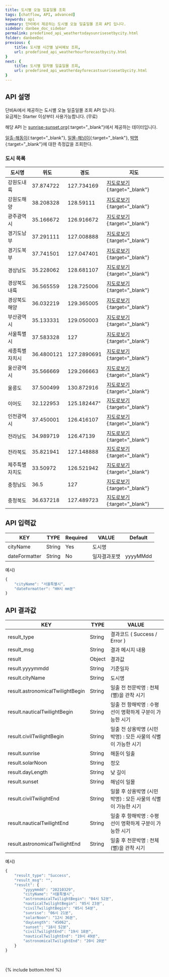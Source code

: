 ```yaml
---
title: 도시별 오늘 일출일몰 조회
tags: [chatflow, API, advanced]
keywords: api
summary: 단비에서 제공하는 도시별 오늘 일출일몰 조회 API 입니다.
sidebar: danbee_doc_sidebar
permalink: predefined_api_weathertodaysunrisesetbycity.html
folder: danbeeDoc
previous: {
    title: 도시별 시간별 날씨예보 조회,
    url: predefined_api_weatherhourforecastbycity.html
}
next: {
    title: 도시별 일자별 일출일몰 조회,
    url: predefined_api_weatherdayforecastsunrisesetbycity.html
}
---
```


## API 설명

단비Ai에서 제공하는 도시별 오늘 일출일몰 조회 API 입니다. <br>
요금제는 Starter 이상부터 사용가능합니다. (무료) <br>

해당 API 는 [sunrise-sunset.org](https://sunrise-sunset.org/api){:target="_blank"}에서 제공하는 데이터입니다.

[일출-해동이](https://ko.wikipedia.org/wiki/%ED%95%B4%EB%8F%8B%EC%9D%B4){:target="_blank"}, [일몰-해넘이](https://ko.wikipedia.org/wiki/%ED%95%B4%EB%84%98%EC%9D%B4){:target="_blank"}, [박명](https://ko.wikipedia.org/wiki/%EB%B0%95%EB%AA%85){:target="_blank"}에 대한 측정값을 조회한다.

### 도시 목록

| 도시명 | 위도 | 경도 | 지도 |
|--------|--------|--------|--------|
| 강원도내륙 | 37.874722 | 127.734169 | [지도로보기](https://www.google.co.kr/maps/@37.874722,127.734169,12z){:target="_blank"} |
| 강원도해양 | 38.208328 | 128.59111 | [지도로보기](https://www.google.co.kr/maps/@38.208328,128.59111,12z){:target="_blank"} |
| 광주광역시 | 35.166672 | 126.916672 | [지도로보기](https://www.google.co.kr/maps/@35.166672,126.916672,12z){:target="_blank"} |
| 경기도남부 | 37.291111 | 127.008888 | [지도로보기](https://www.google.co.kr/maps/@37.291111,127.008888,12z){:target="_blank"} |
| 경기도북부 | 37.741501 | 127.047401 | [지도로보기](https://www.google.co.kr/maps/@37.741501,127.047401,12z){:target="_blank"} |
| 경상남도 | 35.228062 | 128.681107 | [지도로보기](https://www.google.co.kr/maps/@35.228062,128.681107,12z){:target="_blank"} |
| 경상북도내륙 | 36.565559 | 128.725006 | [지도로보기](https://www.google.co.kr/maps/@36.565559,128.725006,12z){:target="_blank"} |
| 경상북도해양 | 36.032219 | 129.365005 | [지도로보기](https://www.google.co.kr/maps/@36.032219,129.365005,12z){:target="_blank"} |
| 부산광역시 | 35.133331 | 129.050003 | [지도로보기](https://www.google.co.kr/maps/@35.133331,129.050003,12z){:target="_blank"} |
| 서울특별시 | 37.583328 | 127 | [지도로보기](https://www.google.co.kr/maps/@37.583328,127,12z){:target="_blank"} |
| 세종특별자치시 | 36.4800121 | 127.2890691 | [지도로보기](https://www.google.co.kr/maps/@36.4800121,127.2890691,12z){:target="_blank"} |
| 울산광역시 | 35.566669 | 129.266663 | [지도로보기](https://www.google.co.kr/maps/@35.566669,129.266663,12z){:target="_blank"} |
| 울릉도 | 37.500499 | 130.872916 | [지도로보기](https://www.google.co.kr/maps/@37.500499,130.872916,12z){:target="_blank"} |
| 이어도 | 32.122953 | 125.182447" | [지도로보기](https://www.google.co.kr/maps/@32.122953,125.182447,12z){:target="_blank"} |
| 인천광역시 | 37.450001 | 126.416107 | [지도로보기](https://www.google.co.kr/maps/@37.450001,126.416107,12z){:target="_blank"} |
| 전라남도 | 34.989719 | 126.47139 | [지도로보기](https://www.google.co.kr/maps/@34.989719,126.47139,12z){:target="_blank"} |
| 전라북도 | 35.821941 | 127.148888 | [지도로보기](https://www.google.co.kr/maps/@35.821941,127.148888,12z){:target="_blank"} |
| 제주특별자치도 | 33.50972 | 126.521942 | [지도로보기](https://www.google.co.kr/maps/@33.50972,126.521942,10z){:target="_blank"} |
| 충청남도 | 36.5 | 127 | [지도로보기](https://www.google.co.kr/maps/@36.5,127,12z){:target="_blank"} |
| 충청북도 | 36.637218 | 127.489723 | [지도로보기](https://www.google.co.kr/maps/@36.637218,127.489723,12z){:target="_blank"} |


## API 입력값

| KEY | TYPE | Required | VALUE | Default |
|--------|--------|--------|--------|--------|
| cityName | String | Yes | 도시명 | |
| dateFormatter | String | No | 일자결과포맷 | yyyyMMdd |

예시)
```javascript
{
    "cityName": "서울특별시",
    "dateFormatter": "HH시 mm분"
}
```
## API 결과값

| KEY | TYPE | VALUE |
|--------|--------|--------|
| result_type | String | 결과코드 ( Success / Error ) |
| result_msg | String | 결과 메시지 내용 |
| result | Object | 결과값 |
| result.yyyymmdd | String | 기준일자 |
| result.cityName | String | 도시명 |
| result.astronomicalTwilightBegin | String | 일출 전 천문박명 : 천체(별)을 관착 시기 |
| result.nauticalTwilightBegin | String | 일출 전 항해박명 : 수평선이 명확하게 구분이 가능한 시기 |
| result.civilTwilightBegin | String | 일출 전 상용박명 (시민박명) : 모든 사물의 식별이 가능한 시기 |
| result.sunrise | String | 해돋이 일출 |
| result.solarNoon | String | 정오 |
| result.dayLength | String | 낮 길이 |
| result.sunset | String | 해넘이 일몰 |
| result.civilTwilightEnd | String | 일몰 후 상용박명 (시민박명) : 모든 사물의 식별이 가능한 시기 |
| result.nauticalTwilightEnd | String | 일출 후 항해박명 : 수평선이 명확하게 구분이 가능한 시기 |
| result.astronomicalTwilightEnd | String | 일출 후 천문박명 : 천체(별)을 관착 시기 |

예시)
```javascript
{
    "result_type": "Success",
    "result_msg": "",
    "result": {
        "yyyymmdd": "20210329",
        "cityName": "서울특별시",
        "astronomicalTwilightBegin": "04시 52분",
        "nauticalTwilightBegin": "05시 23분",
        "civilTwilightBegin": "05시 54분",
        "sunrise": "06시 21분",
        "solarNoon": "12시 36분",
        "dayLength": "45062",
        "sunset": "18시 52분",
        "civilTwilightEnd": "19시 18분",
        "nauticalTwilightEnd": "19시 49분",
        "astronomicalTwilightEnd": "20시 20분"
    }
}
```

<br />

{% include bottom.html %}

